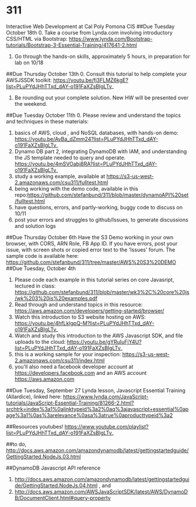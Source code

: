 # 311
Interactive Web Development at Cal Poly Pomona CIS
##Due Tuesday October 18th
0. Take a course from Lynda.com involving introductory CSS/HTML via Bootstrap: https://www.lynda.com/Bootstrap-tutorials/Bootstrap-3-Essential-Training/417641-2.html
1. Go through the hands-on skills, approximately 5 hours, in preparation for lab on 10/18

##Due Thursday October 13th
0. Consult this tutorial to help complete your AWSJSSDK toolkit: https://youtu.be/fj3FLMZ6kgE?list=PLuPYdJHhTTxd_dAY-o191FaXZsBIgLTv_
1. Be rounding out your complete solution. New HW will be presented over the weekend. 

##Due  Tuesday October 11th
0. Please review and understand the topics and techniques in these materials: 
1. basics of AWS, cloud , and NoSQL databases, with hands-on demo: https://youtu.be/AvBa_dZmm24?list=PLuPYdJHhTTxd_dAY-o191FaXZsBIgLTv_
2.  Dynamo DB part 2, integrating DynamoDB with  IAM, and understanding the JS template needed to query and operate. https://youtu.be/4mSVOabj8RA?list=PLuPYdJHhTTxd_dAY-o191FaXZsBIgLTv_
3.  study a working example, available at https://s3-us-west-2.amazonaws.com/csu311/fulltest.html
4. being working with the demo code, available in this repo:https://github.com/stefanbund/311/blob/master/dynamoAPI%20set/fulltest.html
5. have questions, errors, and partly-working, buggy code to discuss on 10/11
6. post your errors and struggles to github/Issues, to generate discussions and solution logs

##Due Thursday October 6th
Have the S3 Demo working in your own browser, with CORS, ARN Role, FB App ID. If you have errors, post your issue, with screen shots or copied error text to the 'Issues' forum. The sample code is available here: https://github.com/stefanbund/311/tree/master/AWS%20S3%20DEMO
##Due Tuesday, October 4th
1. Please code each example in this tutorial series on core Javasript, lectured in class: https://github.com/stefanbund/311/blob/master/wk3%2C%20core%20js/wk%203%20js%20examples.pdf
2. Read through and understand topics in this resource:  https://aws.amazon.com/developers/getting-started/browser/
3. Watch this introduction to S3 website hosting on AWS: https://youtu.be/4hfLklgpQ-M?list=PLuPYdJHhTTxd_dAY-o191FaXZsBIgLTv_
4. Watch and study this introduction to  the AWS Javascript SDK, and file uploads to the cloud: https://youtu.be/gYRuIuFjY4U?list=PLuPYdJHhTTxd_dAY-o191FaXZsBIgLTv_
5. this is a working sample for your inspection: https://s3-us-west-2.amazonaws.com/csu311/index.html
6. you'll also need a facebook developer account at https://developers.facebook.com and an AWS account https://aws.amazon.com

##Due Tuesday, September 27
Lynda lesson, Javascript Essential Training (Allardice), linked here: https://www.lynda.com/JavaScript-tutorials/JavaScript-Essential-Training/81266-2.html?srchtrk=index%3a1%0alinktypeid%3a2%0aq%3ajavascript+essential%0apage%3a1%0as%3arelevance%0asa%3atrue%0aproducttypeid%3a2

##Resources
youtubes! https://www.youtube.com/playlist?list=PLuPYdJHhTTxd_dAY-o191FaXZsBIgLTv_

##to do, 
http://docs.aws.amazon.com/amazondynamodb/latest/gettingstartedguide/GettingStarted.NodeJs.03.html

##DynamoDB Javascript API reference
1. http://docs.aws.amazon.com/amazondynamodb/latest/gettingstartedguide/GettingStarted.NodeJs.04.html , and
2. http://docs.aws.amazon.com/AWSJavaScriptSDK/latest/AWS/DynamoDB/DocumentClient.html#query-property
